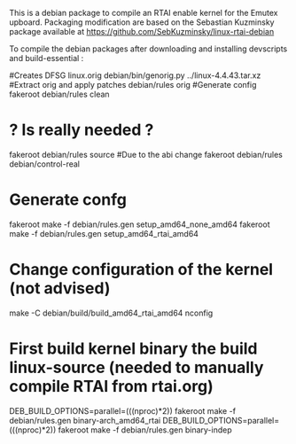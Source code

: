 This is a debian package to compile an RTAI enable kernel for the Emutex upboard.
Packaging modification are based on the Sebastian Kuzminsky package available at https://github.com/SebKuzminsky/linux-rtai-debian

To compile the debian packages after downloading and installing devscripts and build-essential :

#Creates DFSG linux.orig
debian/bin/genorig.py ../linux-4.4.43.tar.xz
#Extract orig and apply patches
debian/rules orig
#Generate config
fakeroot debian/rules clean
# ? Is really needed ?
fakeroot debian/rules source
#Due to the abi change
fakeroot debian/rules debian/control-real
# Generate confg
fakeroot make -f debian/rules.gen setup_amd64_none_amd64
fakeroot make -f debian/rules.gen setup_amd64_rtai_amd64
# Change configuration of the kernel (not advised)
make -C debian/build/build_amd64_rtai_amd64 nconfig
# First build kernel binary the build linux-source (needed to manually compile RTAI from rtai.org)
DEB_BUILD_OPTIONS=parallel=$(($(nproc)*2)) fakeroot make -f debian/rules.gen binary-arch_amd64_rtai
DEB_BUILD_OPTIONS=parallel=$(($(nproc)*2)) fakeroot make -f debian/rules.gen binary-indep
